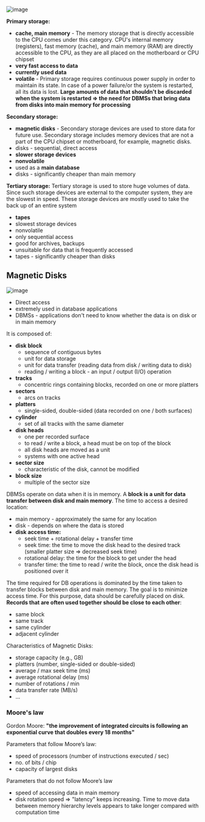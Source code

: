 ![image](https://user-images.githubusercontent.com/53339016/150761079-a9201c73-5e93-4b5f-aa68-2d35de1fff77.png)

**Primary storage:**
* **cache, main memory** - The memory storage that is directly accessible to the CPU comes under this category. CPU's internal memory (registers), fast memory (cache), and main memory (RAM) are directly accessible to the CPU, as they are all placed on the motherboard or CPU chipset
* **very fast access to data**
* **currently used data**
* **volatile** - Primary storage requires continuous power supply in order to maintain its state. In case of a power failure/or the system is restarted, all its data is lost. **Large amounts of data that shouldn't be discarded when the system is restarted => the need for DBMSs that bring data from disks into main memory for processing**


**Secondary storage:**
* **magnetic disks** - Secondary storage devices are used to store data for future use. Secondary storage includes memory devices that are not a part of the CPU chipset or motherboard, for example, magnetic disks.
* disks - sequential, direct access
* **slower storage devices**
* **nonvolatile**
* used as a **main database**
* disks - significantly cheaper than main memory

**Tertiary storage:** Tertiary storage is used to store huge volumes of data. Since such storage devices are external to the computer system, they are the slowest in speed. These storage devices are mostly used to take the back up of an entire system
* **tapes** 
* slowest storage devices
* nonvolatile
* only sequential access
* good for archives, backups
* unsuitable for data that is frequently accessed
* tapes - significantly cheaper than disks

## Magnetic Disks
![image](https://user-images.githubusercontent.com/53339016/150765227-f142a1bd-3dab-4d8e-87d1-3a34ed92cd8d.png)

* Direct access
* extremely used in database applications
* DBMSs - applications don't need to know whether the data is on disk or in main memory

It is composed of: 
* **disk block**
   * sequence of contiguous bytes
   * unit for data storage
   * unit for data transfer (reading data from disk / writing data to disk)
   * reading / writing a block - an input / output (I/O) operation
* **tracks**
   * concentric rings containing blocks, recorded on one or more platters
* **sectors**
   * arcs on tracks
* **platters**
   * single-sided, double-sided (data recorded on one / both surfaces)
* **cylinder**
   * set of all tracks with the same diameter
* **disk heads**
   * one per recorded surface
   * to read / write a block, a head must be on top of the block
   * all disk heads are moved as a unit
   * systems with one active head
* **sector size**
   * characteristic of the disk, cannot be modified
* **block size**
   * multiple of the sector size

DBMSs operate on data when it is in memory. A **block is a unit for data transfer between disk and main memory**. The time to access a desired location:
* main memory - approximately the same for any location
* disk - depends on where the data is stored
* **disk access time:**
   * seek time + rotational delay + transfer time
   * seek time: the time to move the disk head to the desired track (smaller platter size => decreased seek time)
   * rotational delay: the time for the block to get under the head
   * transfer time: the time to read / write the block, once the disk head is positioned over it

The time required for DB operations is dominated by the time taken to transfer blocks between disk and main memory. The goal is to minimize access time. For this purpose, data should be carefully placed on disk. **Records that are often used together should be close to each other**:
* same block
* same track
* same cylinder
* adjacent cylinder

Characteristics of Magnetic Disks:
* storage capacity (e.g., GB)
* platters (number, single-sided or double-sided)
* average / max seek time (ms)
* average rotational delay (ms)
* number of rotations / min
* data transfer rate (MB/s)
* ...

### Moore's law
Gordon Moore: **"the improvement of integrated circuits is following an exponential curve that doubles every 18 months"**

Parameters that follow Moore’s law:
* speed of processors (number of instructions executed / sec)
* no. of bits / chip
* capacity of largest disks

Parameters that do not follow Moore’s law
* speed of accessing data in main memory
* disk rotation speed
=> "latency" keeps increasing. Time to move data between memory hierarchy levels appears to take longer compared with computation time
